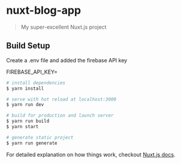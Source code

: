 # nuxt-blog-app

> My super-excellent Nuxt.js project

## Build Setup

Create a .env file and added the firebase API key

FIREBASE_API_KEY=

```bash
# install dependencies
$ yarn install

# serve with hot reload at localhost:3000
$ yarn run dev

# build for production and launch server
$ yarn run build
$ yarn start

# generate static project
$ yarn run generate
```

For detailed explanation on how things work, checkout [Nuxt.js docs](https://nuxtjs.org).
